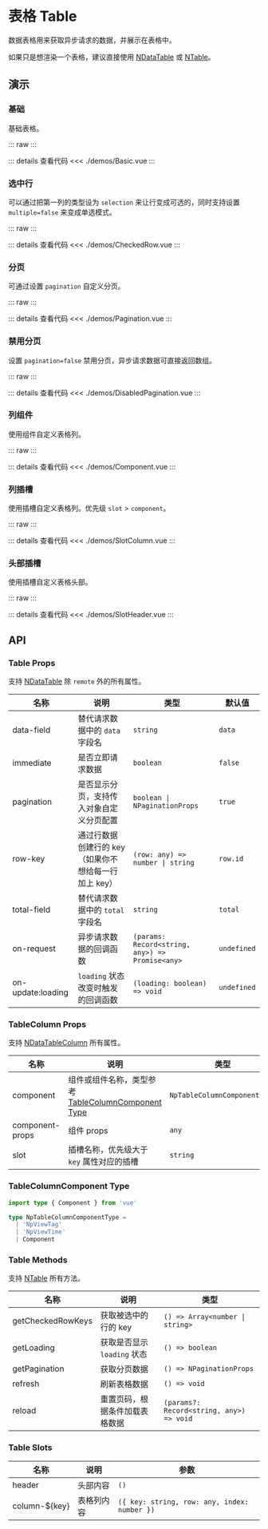 # 表格 Table

数据表格用来获取异步请求的数据，并展示在表格中。

如果只是想渲染一个表格，建议直接使用 [NDataTable](https://www.naiveui.com/zh-CN/light/components/data-table) 或 [NTable](https://www.naiveui.com/zh-CN/light/components/table)。

## 演示

### 基础

基础表格。

::: raw
<TableBasic />
:::

::: details 查看代码
<<< ./demos/Basic.vue
:::

### 选中行

可以通过把第一列的类型设为 `selection` 来让行变成可选的，同时支持设置 `multiple=false` 来变成单选模式。

::: raw
<TableCheckedRow />
:::

::: details 查看代码
<<< ./demos/CheckedRow.vue
:::

### 分页

可通过设置 `pagination` 自定义分页。

::: raw
<TablePagination />
:::

::: details 查看代码
<<< ./demos/Pagination.vue
:::

### 禁用分页

设置 `pagination=false` 禁用分页，异步请求数据可直接返回数组。

::: raw
<TableDisabledPagination />
:::

::: details 查看代码
<<< ./demos/DisabledPagination.vue
:::

### 列组件

使用组件自定义表格列。

::: raw
<TableComponent />
:::

::: details 查看代码
<<< ./demos/Component.vue
:::

### 列插槽

使用插槽自定义表格列。优先级 `slot` > `component`。

::: raw
<TableSlotColumn />
:::

::: details 查看代码
<<< ./demos/SlotColumn.vue
:::

### 头部插槽

使用插槽自定义表格头部。

::: raw
<TableSlotHeader />
:::

::: details 查看代码
<<< ./demos/SlotHeader.vue
:::

## API

### Table Props

支持 [NDataTable](https://www.naiveui.com/zh-CN/light/components/data-table#DataTable-Props) 除 `remote` 外的所有属性。

| 名称              | 说明                                                 | 类型                                            | 默认值      |
| ----------------- | ---------------------------------------------------- | ----------------------------------------------- | ----------- |
| data-field        | 替代请求数据中的 `data` 字段名                       | `string`                                        | `data`      |
| immediate         | 是否立即请求数据                                     | `boolean`                                       | `false`     |
| pagination        | 是否显示分页，支持传入对象自定义分页配置             | `boolean \| NPaginationProps`                   | `true`      |
| row-key           | 通过行数据创建行的 key（如果你不想给每一行加上 key） | `(row: any) => number \| string`                | `row.id`    |
| total-field       | 替代请求数据中的 `total` 字段名                      | `string`                                        | `total`     |
| on-request        | 异步请求数据的回调函数                               | `(params: Record<string, any>) => Promise<any>` | `undefined` |
| on-update:loading | `loading` 状态改变时触发的回调函数                   | `(loading: boolean) => void`                    | `undefined` |

### TableColumn Props

支持 [NDataTableColumn](https://www.naiveui.com/zh-CN/light/components/data-table#DataTable-Props) 所有属性。

| 名称            | 说明                                                                          | 类型                         | 默认值      |
| --------------- | ----------------------------------------------------------------------------- | ---------------------------- | ----------- |
| component       | 组件或组件名称，类型参考 [TableColumnComponent Type](#formitemcomponent-type) | `NpTableColumnComponentType` | `undefined` |
| component-props | 组件 props                                                                    | `any`                        | `undefined` |
| slot            | 插槽名称，优先级大于 `key` 属性对应的插槽                                     | `string`                     | `undefined` |

### TableColumnComponent Type

```ts
import type { Component } from 'vue'

type NpTableColumnComponentType =
  | 'NpViewTag'
  | 'NpViewTime'
  | Component
```

### Table Methods

支持 [NTable](https://www.naiveui.com/zh-CN/light/components/data-table#DataTable-Methods) 所有方法。

| 名称              | 说明                           | 类型                                     |
| ----------------- | ------------------------------ | ---------------------------------------- |
| getCheckedRowKeys | 获取被选中的行的 key           | `() => Array<number \| string>`          |
| getLoading        | 获取是否显示 `loading` 状态    | `() => boolean`                          |
| getPagination     | 获取分页数据                   | `() => NPaginationProps`                 |
| refresh           | 刷新表格数据                   | `() => void`                             |
| reload            | 重置页码，根据条件加载表格数据 | `(params?: Record<string, any>) => void` |

### Table Slots

| 名称            | 说明       | 参数                                         |
| --------------- | ---------- | -------------------------------------------- |
| header          | 头部内容   | `()`                                         |
| column-$\{key\} | 表格列内容 | `({ key: string, row: any, index: number })` |
